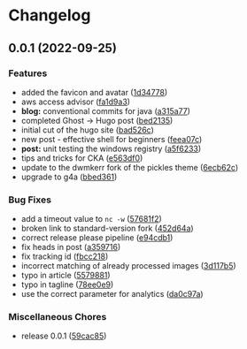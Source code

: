 # Changelog

## 0.0.1 (2022-09-25)


### Features

* added the favicon and avatar ([1d34778](https://github.com/dwmkerr/dwmkerr.com/commit/1d347781b477911d85503960c682530a6fb279ad))
* aws access advisor ([fa1d9a3](https://github.com/dwmkerr/dwmkerr.com/commit/fa1d9a32154cc5324a5f25b6ca38d234524f859a))
* **blog:** conventional commits for java ([a315a77](https://github.com/dwmkerr/dwmkerr.com/commit/a315a772f4c7071bc8ffe2d7213554ba11faa4b5))
* completed Ghost -> Hugo post ([bed2135](https://github.com/dwmkerr/dwmkerr.com/commit/bed2135f36f66f58b9f8dcfcff31b11f12dec638))
* initial cut of the hugo site ([bad526c](https://github.com/dwmkerr/dwmkerr.com/commit/bad526c40ba3a8c33a045ce82a0e15248287fa84))
* new post - effective shell for beginners ([feea07c](https://github.com/dwmkerr/dwmkerr.com/commit/feea07c66825771e96aa2f09d3f90085759acd6c))
* **post:** unit testing the windows registry ([a5f6233](https://github.com/dwmkerr/dwmkerr.com/commit/a5f6233e7e71c8364896e43d050715f46c75166c))
* tips and tricks for CKA ([e563df0](https://github.com/dwmkerr/dwmkerr.com/commit/e563df0785ad1ca6f66d16488184856e5abc4feb))
* update to the dwmkerr fork of the pickles theme ([6ecb62c](https://github.com/dwmkerr/dwmkerr.com/commit/6ecb62cd0b57426d653183cc8da5026552401c81))
* upgrade to g4a ([bbed361](https://github.com/dwmkerr/dwmkerr.com/commit/bbed361a4896b970b4de4e511d6261377069d6d6))


### Bug Fixes

* add a timeout value to `nc -w` ([57681f2](https://github.com/dwmkerr/dwmkerr.com/commit/57681f21aaf0e74cbda102153ed16a32703fbd56))
* broken link to standard-version fork ([452d64a](https://github.com/dwmkerr/dwmkerr.com/commit/452d64abea1a5bb5d3c39e85c9dbe797da06538f))
* correct release please pipeline ([e94cdb1](https://github.com/dwmkerr/dwmkerr.com/commit/e94cdb1bf0bf7f9e7d45455f75ddabb03021d123))
* fix heads in post ([a359716](https://github.com/dwmkerr/dwmkerr.com/commit/a35971634d4cb40ffcd0753de43067351ce71c57))
* fix tracking id ([fbcc218](https://github.com/dwmkerr/dwmkerr.com/commit/fbcc21800eb55f8d86e8ab49e2d27a33e5ab35fa))
* incorrect matching of already processed images ([3d117b5](https://github.com/dwmkerr/dwmkerr.com/commit/3d117b5de69393a03c59f56d9676acc0d751208f))
* typo in article ([5579881](https://github.com/dwmkerr/dwmkerr.com/commit/55798812c2ae55682b2f7ba139d59a0db5ef102f))
* typo in tagline ([78ee0e9](https://github.com/dwmkerr/dwmkerr.com/commit/78ee0e95d118805d5d7ce2d754b68aabc902dd38))
* use the correct parameter for analytics ([da0c97a](https://github.com/dwmkerr/dwmkerr.com/commit/da0c97a200d450ae479091554750681272493bd6))


### Miscellaneous Chores

* release 0.0.1 ([59cac85](https://github.com/dwmkerr/dwmkerr.com/commit/59cac851bf9af00953a157e33c2a29519a57a9a6))
